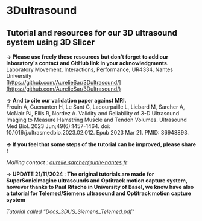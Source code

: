 # 3Dultrasound
Tutorial and resources for our 3D ultrasound system using 3D Slicer
---------------------------------------------------------------------------

**&#8594; Please use freely these resources but don't forget to add our laboratory's contact and GitHub link in your acknowledgments.**  
Laboratory Movement, Interactions, Performance, UR4334, Nantes University  
[https://github.com/AurelieSar/3Dultrasound/](https://github.com/AurelieSar/3Dultrasound/)

**&#8594; And to cite our validation paper against MRI.**  
Frouin A, Guenanten H, Le Sant G, Lacourpaille L, Liebard M, Sarcher A, McNair PJ, Ellis R, Nordez A. Validity and Reliability of 3-D Ultrasound Imaging to Measure Hamstring Muscle and Tendon Volumes. Ultrasound Med Biol. 2023 Jun;49(6):1457-1464. doi: 10.1016/j.ultrasmedbio.2023.02.012. Epub 2023 Mar 21. PMID: 36948893.

**&#8594; If you feel that some steps of the tutorial can be improved, please share !**  

*Mailing contact : aurelie.sarcher@univ-nantes.fr*

**&#8594; UPDATE 21/11/2024 : The original tutorials are made for SuperSonicImagine ultrasounds and Optitrack motion capture system, however thanks to Paul Ritsche in University of Basel, we know have also a tutorial for Telemed/Siemens ultrasound and Optitrack motion capture system**  

*Tutorial called "Docs_3DUS_Siemens_Telemed.pdf"*
